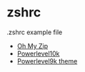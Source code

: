 # zshrc
.zshrc example file

* [Oh My Zip](https://github.com/robbyrussell/oh-my-zsh)
* [Powerlevel10k](https://github.com/romkatv/powerlevel10k)
* [Powerlevel9k theme](https://github.com/bhilburn/powerlevel9k/wiki/Show-Off-Your-Config)
